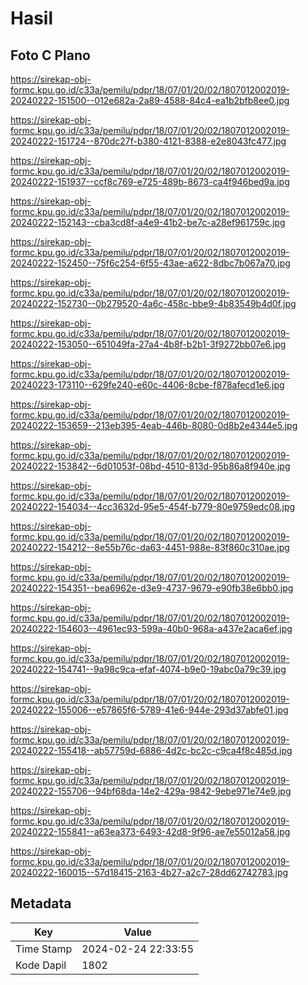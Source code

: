 # Hasil

## Foto C Plano

https://sirekap-obj-formc.kpu.go.id/c33a/pemilu/pdpr/18/07/01/20/02/1807012002019-20240222-151500--012e682a-2a89-4588-84c4-ea1b2bfb8ee0.jpg

https://sirekap-obj-formc.kpu.go.id/c33a/pemilu/pdpr/18/07/01/20/02/1807012002019-20240222-151724--870dc27f-b380-4121-8388-e2e8043fc477.jpg

https://sirekap-obj-formc.kpu.go.id/c33a/pemilu/pdpr/18/07/01/20/02/1807012002019-20240222-151937--ccf8c769-e725-489b-8673-ca4f946bed9a.jpg

https://sirekap-obj-formc.kpu.go.id/c33a/pemilu/pdpr/18/07/01/20/02/1807012002019-20240222-152143--cba3cd8f-a4e9-41b2-be7c-a28ef961759c.jpg

https://sirekap-obj-formc.kpu.go.id/c33a/pemilu/pdpr/18/07/01/20/02/1807012002019-20240222-152450--75f6c254-6f55-43ae-a622-8dbc7b067a70.jpg

https://sirekap-obj-formc.kpu.go.id/c33a/pemilu/pdpr/18/07/01/20/02/1807012002019-20240222-152730--0b279520-4a6c-458c-bbe9-4b83549b4d0f.jpg

https://sirekap-obj-formc.kpu.go.id/c33a/pemilu/pdpr/18/07/01/20/02/1807012002019-20240222-153050--651049fa-27a4-4b8f-b2b1-3f9272bb07e6.jpg

https://sirekap-obj-formc.kpu.go.id/c33a/pemilu/pdpr/18/07/01/20/02/1807012002019-20240223-173110--629fe240-e60c-4406-8cbe-f878afecd1e6.jpg

https://sirekap-obj-formc.kpu.go.id/c33a/pemilu/pdpr/18/07/01/20/02/1807012002019-20240222-153659--213eb395-4eab-446b-8080-0d8b2e4344e5.jpg

https://sirekap-obj-formc.kpu.go.id/c33a/pemilu/pdpr/18/07/01/20/02/1807012002019-20240222-153842--6d01053f-08bd-4510-813d-95b86a8f940e.jpg

https://sirekap-obj-formc.kpu.go.id/c33a/pemilu/pdpr/18/07/01/20/02/1807012002019-20240222-154034--4cc3632d-95e5-454f-b779-80e9759edc08.jpg

https://sirekap-obj-formc.kpu.go.id/c33a/pemilu/pdpr/18/07/01/20/02/1807012002019-20240222-154212--8e55b76c-da63-4451-988e-83f860c310ae.jpg

https://sirekap-obj-formc.kpu.go.id/c33a/pemilu/pdpr/18/07/01/20/02/1807012002019-20240222-154351--bea6962e-d3e9-4737-9679-e90fb38e6bb0.jpg

https://sirekap-obj-formc.kpu.go.id/c33a/pemilu/pdpr/18/07/01/20/02/1807012002019-20240222-154603--4961ec93-599a-40b0-968a-a437e2aca6ef.jpg

https://sirekap-obj-formc.kpu.go.id/c33a/pemilu/pdpr/18/07/01/20/02/1807012002019-20240222-154741--9a98c9ca-efaf-4074-b9e0-19abc0a79c39.jpg

https://sirekap-obj-formc.kpu.go.id/c33a/pemilu/pdpr/18/07/01/20/02/1807012002019-20240222-155006--e57865f6-5789-41e6-944e-293d37abfe01.jpg

https://sirekap-obj-formc.kpu.go.id/c33a/pemilu/pdpr/18/07/01/20/02/1807012002019-20240222-155418--ab57759d-6886-4d2c-bc2c-c9ca4f8c485d.jpg

https://sirekap-obj-formc.kpu.go.id/c33a/pemilu/pdpr/18/07/01/20/02/1807012002019-20240222-155706--94bf68da-14e2-429a-9842-9ebe971e74e9.jpg

https://sirekap-obj-formc.kpu.go.id/c33a/pemilu/pdpr/18/07/01/20/02/1807012002019-20240222-155841--a63ea373-6493-42d8-9f96-ae7e55012a58.jpg

https://sirekap-obj-formc.kpu.go.id/c33a/pemilu/pdpr/18/07/01/20/02/1807012002019-20240222-160015--57d18415-2163-4b27-a2c7-28dd62742783.jpg


## Metadata

| Key        | Value               |
| ---------- | ------------------- |
| Time Stamp | 2024-02-24 22:33:55 |
| Kode Dapil | 1802                |



